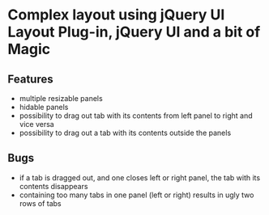 Complex layout using jQuery UI Layout Plug-in, jQuery UI and a bit of Magic
===========================================================================

Features
--------

* multiple resizable panels
* hidable panels
* possibility to drag out tab with its contents from left panel to right and vice versa
* possibility to drag out a tab with its contents outside the panels 

Bugs
----

* if a tab is dragged out, and one closes left or right panel, the tab with its contents disappears
* containing too many tabs in one panel (left or right) results in ugly two rows of tabs
